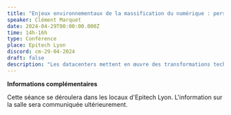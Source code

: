 ```yaml
---
title: "Enjeux environnementaux de la massification du numérique : perspectives à partir de l'étude des datacenters"
speaker: Clément Marquet
date: 2024-04-29T00:00:00.000Z
time: 14h-16h
type: Conférence
place: Epitech Lyon
discord: cm-29-04-2024
draft: false
description: "Les datacenters mettent en œuvre des transformations techniques, spatiales et organisationnelles pour accompagner la massification des échanges informatiques. En s’intéressant aux problématiques rencontrées par les acteurs des datacenters (gestionnaires d’infrastructures, directeurs des systèmes d’information, consultants, mais aussi élus locaux et fournisseurs d’électricité), cette présentation mettra en évidence les conséquences matérielles de l’essor du numérique, la diversité des enjeux écologiques qui y sont associés, et les difficultés rencontrées par les acteurs publics qui cherchent à gouverner l'empreinte environnementale croissante de ces infrastructures."
---
```


**Informations complémentaires**

Cette séance se déroulera dans les locaux d'Epitech Lyon. L'information sur la salle sera communiquée ultérieurement.
